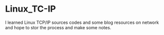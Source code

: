 # Linux_TC-IP

I learned Linux TCP/IP sources codes and some blog resources on network 
and hope to stor the process and make some notes.
